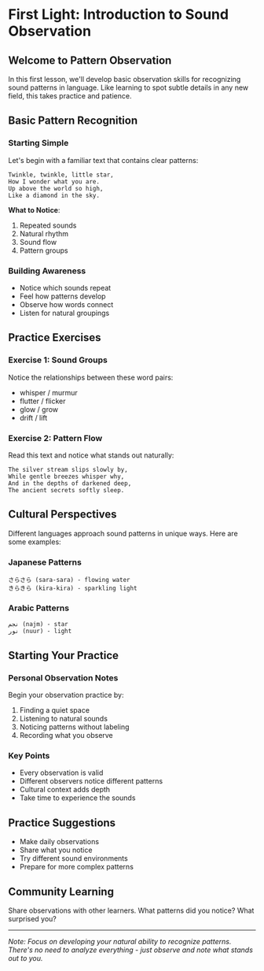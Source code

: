 # First Light: Introduction to Sound Observation

## Welcome to Pattern Observation

In this first lesson, we'll develop basic observation skills for recognizing sound patterns in language. Like learning to spot subtle details in any new field, this takes practice and patience.

## Basic Pattern Recognition

### Starting Simple
Let's begin with a familiar text that contains clear patterns:

```text
Twinkle, twinkle, little star,
How I wonder what you are.
Up above the world so high,
Like a diamond in the sky.
```

**What to Notice**:
1. Repeated sounds
2. Natural rhythm
3. Sound flow
4. Pattern groups

### Building Awareness
- Notice which sounds repeat
- Feel how patterns develop
- Observe how words connect
- Listen for natural groupings

## Practice Exercises

### Exercise 1: Sound Groups
Notice the relationships between these word pairs:
- whisper / murmur
- flutter / flicker
- glow / grow
- drift / lift

### Exercise 2: Pattern Flow
Read this text and notice what stands out naturally:

```text
The silver stream slips slowly by,
While gentle breezes whisper why,
And in the depths of darkened deep,
The ancient secrets softly sleep.
```

## Cultural Perspectives
Different languages approach sound patterns in unique ways. Here are some examples:

### Japanese Patterns
```text
さらさら (sara-sara) - flowing water
きらきら (kira-kira) - sparkling light
```

### Arabic Patterns
```text
نجم (najm) - star
نور (nuur) - light
```

## Starting Your Practice

### Personal Observation Notes
Begin your observation practice by:
1. Finding a quiet space
2. Listening to natural sounds
3. Noticing patterns without labeling
4. Recording what you observe

### Key Points
- Every observation is valid
- Different observers notice different patterns
- Cultural context adds depth
- Take time to experience the sounds

## Practice Suggestions
- Make daily observations
- Share what you notice
- Try different sound environments
- Prepare for more complex patterns

## Community Learning
Share observations with other learners. What patterns did you notice? What surprised you?

---

*Note: Focus on developing your natural ability to recognize patterns. There's no need to analyze everything - just observe and note what stands out to you.* 